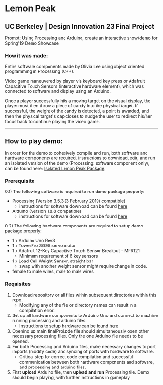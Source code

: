 # Lemon Peak
UC Berkeley | Design Innovation 23 Final Project
------------------------------------------------

Prompt:
Using Processing and Arduino, create an interactive show/demo for Spring'19 Demo Showcase

### How it was made:
Entire software components made by Olivia Lee using object oriented programming in Processing (C++). 

Video game maneuvered by player via keyboard key press or Adafruit Capacitive Touch Sensors (interactive hardware element), which was connected to software and display using an Arduino.

Once a player successfully hits a moving target on the visual display, the player must then throw a piece of candy into the physical target. If successful, the weight of the candy is detected, a point is awarded, and then the physical target's cap closes to nudge the user to redirect his/her focus back to continue playing the video game.

---------

## How to play demo:
In order for the demo to cohesively compile and run, both software and hardware components are required. 
Instructions to download, edit, and run an isolated version of the demo (Processing: software component only), can be found here: [Isolated Lemon Peak Package](processing-only/README.md). 

### Prerequisite
0.1) The following software is required to run demo package properly:
   - Processing (Version 3.5.3 (3 February 2019) compatible)
      - instructions for software download can be found [here](https://processing.org/download/)
   - Arduino (Version 1.8.8 compatible)
      - instructions for software download can be found [here](https://www.arduino.cc/en/Main/Software)
      
0.2) The following hardware components are required to setup demo package properly:
   - 1 x Arduino Uno Rev3
   - 1 x TowerPro SG90 servo motor
   - 1 x Adafruit 12-Key Capacitive Touch Sensor Breakout - MPR121 
      - Minimum requirement of 6 key sensors
   - 1 x Load Cell Weight Sensor, straight bar
      - swap with another weight sensor might require change in code.
   - female to male wires, male to male wires
   
### Requisites
1. Download repository or all files within subsequent directories within this repo. 
   - Modifying any of the file or directory names can result in a compilation error.
2. Set up all hardware components to Arduino Uno and connect to machine running processing and arduino files.
   - Instructions to setup hardware can be found [here](arduino/README.md)
3. Opening up main finalProj.pde file should simultaneously open other necessary processing files. Only the one Arduino file needs to be opened. 
4. For both Processing and Arduino files, make necessary changes to port imports (modify code) and syncing of ports with  hardware to software.
   - Critical step for correct code compilation and successful communication between both hardware components and software, and processing and arduino files.
5. First **upload** Arduino file, then **upload and run** Processing file.
Demo should begin playing, with further instructions in gameplay.

